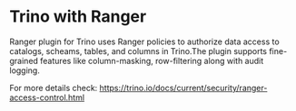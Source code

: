# Trino with Ranger

Ranger plugin for Trino uses Ranger policies to authorize data access to catalogs, scheams, tables, and columns in Trino.The plugin supports fine-grained features like  column-masking, row-filtering along with audit logging.


For more details check: https://trino.io/docs/current/security/ranger-access-control.html
